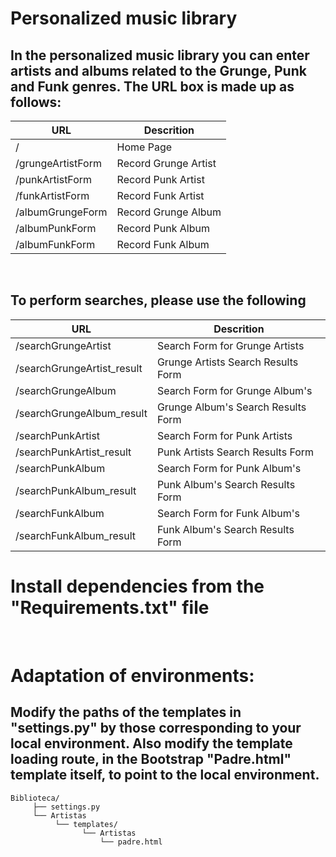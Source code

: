# Personalized music library

## In the personalized music library you can enter artists and albums related to the Grunge, Punk and Funk genres. The URL box is made up as follows:

| URL                    | Descrition           |
| ---------------------- | ---------------------| 
| /                      | Home Page            |
| /grungeArtistForm      | Record Grunge Artist |
| /punkArtistForm        | Record Punk Artist   |
| /funkArtistForm        | Record Funk Artist   |
| /albumGrungeForm       | Record Grunge Album  | 
| /albumPunkForm         | Record Punk Album    |
| /albumFunkForm         | Record Funk Album    |

<br />


## To perform searches, please use the following

| URL                        | Descrition                         |
| -------------------------- | -----------------------------------| 
| /searchGrungeArtist        | Search Form for Grunge Artists     |
| /searchGrungeArtist_result | Grunge Artists Search Results Form |
| /searchGrungeAlbum         | Search Form for Grunge Album's     |
| /searchGrungeAlbum_result  | Grunge Album's Search Results Form |
| /searchPunkArtist          | Search Form for Punk Artists       | 
| /searchPunkArtist_result   | Punk Artists Search Results Form   |
| /searchPunkAlbum           | Search Form for Punk Album's       |
| /searchPunkAlbum_result    | Punk Album's Search Results Form   |
| /searchFunkAlbum           | Search Form for Funk Album's       |
| /searchFunkAlbum_result    | Funk Album's Search Results Form   |


# Install dependencies from the "Requirements.txt" file

<br />

# Adaptation of environments:

## Modify the paths of the templates in "settings.py" by those corresponding to your local environment. Also modify the template loading route, in the Bootstrap "Padre.html" template itself, to point to the local environment.


```
Biblioteca/
     ├── settings.py
     └── Artistas
          └── templates/
                └── Artistas
                    └── padre.html


```
